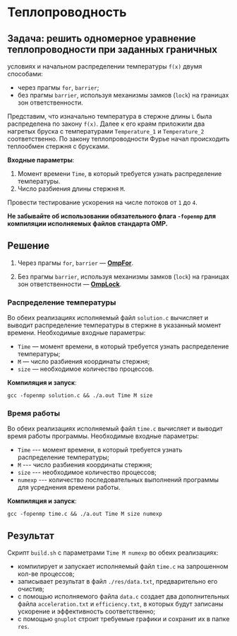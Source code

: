 # **Теплопроводность**

## **Задача**: решить одномерное уравнение теплопроводности при заданных граничных
условиях и начальном распределении температуры `f(x)` двумя способами:
 - через прагмы `for`, `barrier`;
 - без прагмы `barrier`, используя механизмы замков (`lock`) на границах зон
ответственности. 

Представим, что изначально температура в стержне длины `L` была распределена по
закону `f(x)`. Далее к его краям приложили два нагретых бруска с температурами
`Temperature_1` и `Temperature_2` соответственно. По закону теплопроводности
Фурье начал происходить теплообмен стержня с брусками.

**Входные параметры**:
1. Момент времени `Time`, в который требуется узнать распределение температуры.
2. Число разбиения длины стержня `M`.

Провести тестирование ускорения на числе потоков от `1` до `4`.

**Не забывайте об использовании обязательного флага `-fopenmp` для компиляции исполняемых файлов стандарта OMP.**

## **Решение**

1. Через прагмы `for`, `barrier` — **[OmpFor](OmpFor)**.

2. Без прагмы `barrier`, используя механизмы замков (`lock`) на границах зон
ответственности — **[OmpLock](OmpLock)**.

### **Распределение температуры**

Во обеих реализациях исполняемый файл `solution.c` вычисляет и выводит
распределение температуры в стержне в указанный момент времени.
Необходимые входные параметры:
 - `Time` — момент времени, в который требуется узнать распределение температуры;
 - `M` — число разбиения координаты стержня;
 - `size` — необходимое количество процессов.

**Компиляция и запуск**:
```
gcc -fopenmp solution.c && ./a.out Time M size
```

### **Время работы**

Во обеих реализациях исполняемый файл `time.c` вычисляет и выводит время работы 
программы. Необходимые входные параметры:
 - `Time` --- момент времени, в который требуется узнать распределение температуры;
 - `M` --- число разбиения координаты стержня;
 - `size` --- необходимое количество процессов;
 - `numexp` --- количество последовательных выполнений программы для усреднения
времени работы.

**Компиляция и запуск**:
```
gcc -fopenmp time.c && ./a.out Time M size numexp
```

## **Результат**

Скрипт `build.sh` с параметрами `Time M numexp` во обеих реализациях:
 - компилирует и запускает исполняемый файл `time.c` на запрошенном кол-ве процессов;
 - записывает результат в файл `./res/data.txt`, предварительно его очистив;
 - с помощью исполняемого файла `data.c` создает два дополнительных файла
`acceleration.txt` и `efficiency.txt`, в которых будут записаны ускорение и
эффективность соответственно;
 - с помощью `gnuplot` строит требуемые графики и сохранит их в папкe `res`.